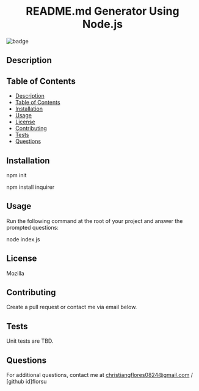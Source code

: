 <h1 align="center">README.md Generator Using Node.js</h1>

  ![badge](https://img.shields.io/badge/license-Mozilla-brightgreen)<br />

<a name="description"></a>
## Description


<a name="toc"></a>
## Table of Contents
- [Description](#description)
- [Table of Contents](#toc)
- [Installation](#installation)  
- [Usage](#usage)
- [License](#license)  
- [Contributing](#contributing)  
- [Tests](#tests)
- [Questions](#questions)  

<a name="installation"></a>
## Installation
npm init

npm install inquirer

<a name="usage"></a>
## Usage
Run the following command at the root of your project and answer the prompted questions:

node index.js

<a name="license"></a>
## License
Mozilla

<a name="contributing"></a>
## Contributing
Create a pull request or contact me via email below. 

<a name="tests"></a>
## Tests
Unit tests are TBD.

<a name="questions"></a>
## Questions
 For additional questions, contact me at christiangflores0824@gmail.com / [github id]florsu
